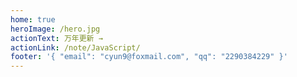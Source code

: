 ```yaml
---
home: true
heroImage: /hero.jpg
actionText: 万年更新 →
actionLink: /note/JavaScript/
footer: '{ "email": "cyun9@foxmail.com", "qq": "2290384229" }'
---
```

